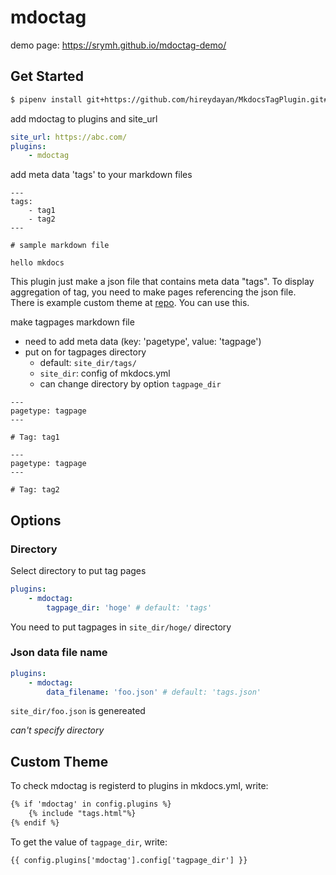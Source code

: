 # mdoctag

demo page: https://srymh.github.io/mdoctag-demo/

## Get Started

``` bash
$ pipenv install git+https://github.com/hireydayan/MkdocsTagPlugin.git#egg=mdoctag
```

add mdoctag to plugins and site_url

``` yaml
site_url: https://abc.com/
plugins:
    - mdoctag
```

add meta data 'tags' to your markdown files

```
---
tags:
    - tag1
    - tag2
---

# sample markdown file

hello mkdocs

```

This plugin just make a json file that contains meta data "tags".
To display aggregation of tag, you need to make pages referencing the json file.  
There is example custom theme at [repo](https://github.com/srymh/MkdocsTagPlugin).
You can use this.

make tagpages markdown file

- need to add meta data (key: 'pagetype', value: 'tagpage')
- put on for tagpages directory
    + default: `site_dir/tags/`
    + `site_dir`: config of mkdocs.yml
    + can change directory by option `tagpage_dir`

```
---
pagetype: tagpage
---

# Tag: tag1

```

```
---
pagetype: tagpage
---

# Tag: tag2

```

## Options

### Directory

Select directory to put tag pages

``` yaml
plugins:
    - mdoctag:
        tagpage_dir: 'hoge' # default: 'tags'
```

You need to put tagpages in `site_dir/hoge/` directory

### Json data file name

``` yaml
plugins:
    - mdoctag:
        data_filename: 'foo.json' # default: 'tags.json'
```

`site_dir/foo.json` is genereated

*can't specify directory*

## Custom Theme

To check mdoctag is registerd to plugins in mkdocs.yml, write:

``` html
{% if 'mdoctag' in config.plugins %}
    {% include "tags.html"%}
{% endif %}
```

To get the value of `tagpage_dir`, write:

``` html
{{ config.plugins['mdoctag'].config['tagpage_dir'] }} 
```
